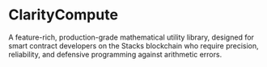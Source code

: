 # ClarityCompute
A feature-rich, production-grade mathematical utility library, designed for smart contract developers on the Stacks blockchain who require precision, reliability, and defensive programming against arithmetic errors.
